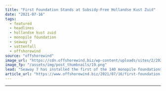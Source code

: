 ```yaml
---
title: "First Foundation Stands at Subsidy-Free Hollandse Kust Zuid"
date: "2021-07-16"
tags: 
  - featured
  - headlines
  - hollandse kust zuid
  - monopile foundation
  - seaway 7
  - vattenfall
  - offshorewind
source: "offshorewind"
image_url: "https://cdn.offshorewind.biz/wp-content/uploads/sites/2/2021/07/16093003/First-monopile-foundation-at-HKZ.png"
image_fp: "/assets/img/post_thumbnails/19.png"
lead: "Seaway 7 has installed the first of the 140 monopile foundations at the Hollandse"
article_url: "https://www.offshorewind.biz/2021/07/16/first-foundation-stands-at-subsidy-free-hollandse-kust-zuid/"
---
```


---
